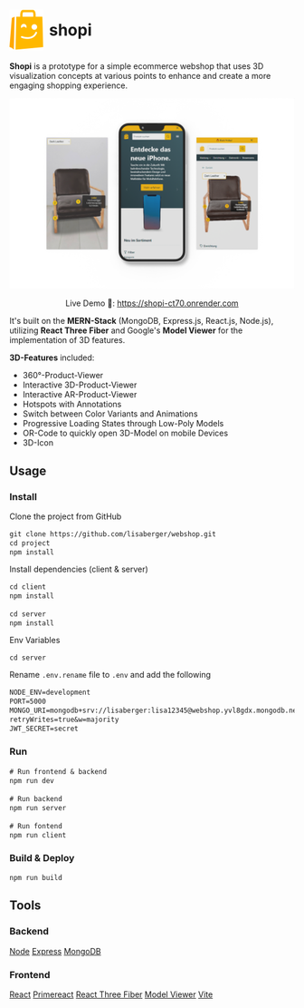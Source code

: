 # <span style="display: flex; align-items: center"><img style="margin-right: 10px" src="./client/public/logo-bild-marke.svg"/> shopi</span>

**Shopi** is a prototype for a simple ecommerce webshop that uses 3D visualization concepts at various points to enhance and create a more engaging shopping experience.

<img src="./docs/shopi-screens.png" />

 <p style="text-align: center">
  Live Demo 👀: <a href="https://shopi-ct70.onrender.com">https://shopi-ct70.onrender.com</a>
</p>

It's built on the **MERN-Stack** (MongoDB, Express.js, React.js, Node.js), utilizing **React Three Fiber** and Google's **Model Viewer** for the implementation of 3D features.

**3D-Features** included:
- 360°-Product-Viewer
- Interactive 3D-Product-Viewer
- Interactive AR-Product-Viewer
- Hotspots with Annotations
- Switch between Color Variants and Animations
- Progressive Loading States through Low-Poly Models
- OR-Code to quickly open 3D-Model on mobile Devices
- 3D-Icon

## Usage

### Install

Clone the project from GitHub

```
git clone https://github.com/lisaberger/webshop.git
cd project
npm install
```

Install dependencies (client & server)

```
cd client
npm install

cd server
npm install
```

Env Variables

```
cd server
```

Rename `.env.rename` file to `.env` and add the following

```
NODE_ENV=development
PORT=5000
MONGO_URI=mongodb+srv://lisaberger:lisa12345@webshop.yvl8gdx.mongodb.net/?retryWrites=true&w=majority
JWT_SECRET=secret
```

### Run

```
# Run frontend & backend
npm run dev

# Run backend
npm run server

# Run fontend
npm run client
```

### Build & Deploy

```
npm run build
```

## Tools

### Backend

[Node](https://nodejs.org/en/)
[Express](https://expressjs.com/)
[MongoDB](https://www.mongodb.com/)

### Frontend

[React](https://reactjs.org/)
[Primereact](https://primereact.org/)
[React Three Fiber](https://docs.pmnd.rs/react-three-fiber/)
[Model Viewer](https://modelviewer.dev/)
[Vite](https://vitejs.dev/)

